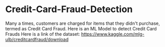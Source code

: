 # Credit-Card-Fraud-Detection
Many a times, customers are charged for items that they didn't purchase, termed as Credit Card Fraud. Here is an ML Model to detect Credit Card Frauds
Here is a link of the dataset: https://www.kaggle.com/mlg-ulb/creditcardfraud/download
